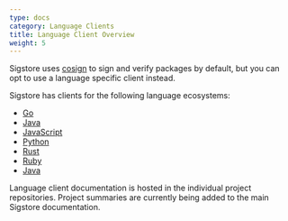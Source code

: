```yaml
---
type: docs
category: Language Clients
title: Language Client Overview
weight: 5
---
```


Sigstore uses [cosign](../../cosign/signing/overview) to sign and verify packages by default, but you can opt to use a language specific client instead.

Sigstore has clients for the following language ecosystems:

- [Go](../go/overview)
- [Java](https://github.com/sigstore/sigstore-java#sigstore-java)
- [JavaScript](../javascript/overview)
- [Python](../python/overview)
- [Rust](../rust/overview)
- [Ruby](https://github.com/sigstore/sigstore-ruby#sigstore)
- [Java](https://github.com/sigstore/sigstore-java#sigstore-java)

Language client documentation is hosted in the individual project repositories. Project summaries are currently being added to the main Sigstore documentation.
